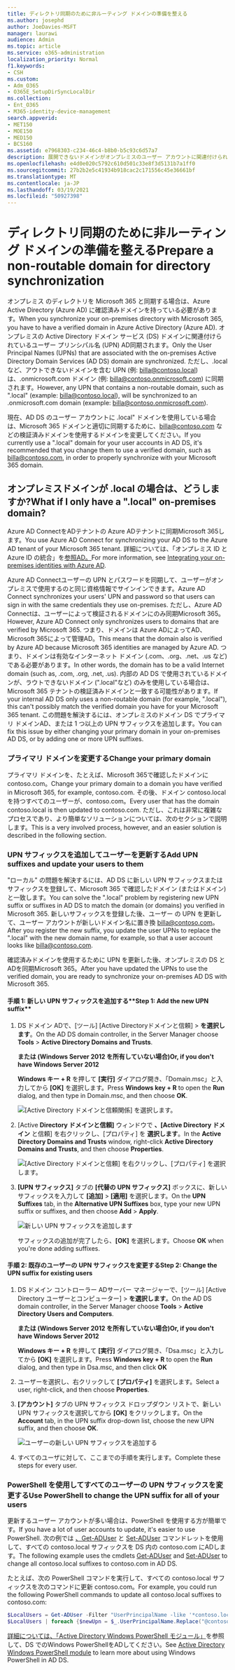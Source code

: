 ```yaml
---
title: ディレクトリ同期のために非ルーティング ドメインの準備を整える
ms.author: josephd
author: JoeDavies-MSFT
manager: laurawi
audience: Admin
ms.topic: article
ms.service: o365-administration
localization_priority: Normal
f1.keywords:
- CSH
ms.custom:
- Adm_O365
- O365E_SetupDirSyncLocalDir
ms.collection:
- Ent_O365
- M365-identity-device-management
search.appverid:
- MET150
- MOE150
- MED150
- BCS160
ms.assetid: e7968303-c234-46c4-b8b0-b5c93c6d57a7
description: 展開できないドメインがオンプレミスのユーザー アカウントに関連付けられている場合の操作を、テナントと同期する前にMicrosoft 365します。
ms.openlocfilehash: e4d0e020c5792c610d501c33e8f3d5131b7a1ff0
ms.sourcegitcommit: 27b2b2e5c41934b918cac2c171556c45e36661bf
ms.translationtype: MT
ms.contentlocale: ja-JP
ms.lasthandoff: 03/19/2021
ms.locfileid: "50927398"
---
```

# <a name="prepare-a-non-routable-domain-for-directory-synchronization"></a><span data-ttu-id="1d711-103">ディレクトリ同期のために非ルーティング ドメインの準備を整える</span><span class="sxs-lookup"><span data-stu-id="1d711-103">Prepare a non-routable domain for directory synchronization</span></span>

<span data-ttu-id="1d711-104">オンプレミス のディレクトリを Microsoft 365 と同期する場合は、Azure Active Directory (Azure AD) に確認済みドメインを持っている必要があります。</span><span class="sxs-lookup"><span data-stu-id="1d711-104">When you synchronize your on-premises directory with Microsoft 365, you have to have a verified domain in Azure Active Directory (Azure AD).</span></span> <span data-ttu-id="1d711-105">オンプレミスの Active Directory ドメイン サービス (DS) ドメインに関連付けられているユーザー プリンシパル名 (UPN) AD同期されます。</span><span class="sxs-lookup"><span data-stu-id="1d711-105">Only the User Principal Names (UPNs) that are associated with the on-premises Active Directory Domain Services (AD DS) domain are synchronized.</span></span> <span data-ttu-id="1d711-106">ただし、.local など、アウトできないドメインを含む UPN (例: billa@contoso.local) は、.onmicrosoft.com ドメイン (例: billa@contoso.onmicrosoft.com) に同期されます。</span><span class="sxs-lookup"><span data-stu-id="1d711-106">However, any UPN that contains a non-routable domain, such as ".local" (example: billa@contoso.local), will be synchronized to an .onmicrosoft.com domain (example: billa@contoso.onmicrosoft.com).</span></span> 

<span data-ttu-id="1d711-107">現在、AD DS のユーザー アカウントに .local" ドメインを使用している場合は、Microsoft 365 ドメインと適切に同期するために、billa@contoso.com などの検証済みドメインを使用するドメインを変更してください。</span><span class="sxs-lookup"><span data-stu-id="1d711-107">If you currently use a ".local" domain for your user accounts in AD DS, it's recommended that you change them to use a verified domain, such as billa@contoso.com, in order to properly synchronize with your Microsoft 365 domain.</span></span>
  
## <a name="what-if-i-only-have-a-local-on-premises-domain"></a><span data-ttu-id="1d711-108">オンプレミスドメインが .local の場合は、どうしますか?</span><span class="sxs-lookup"><span data-stu-id="1d711-108">What if I only have a ".local" on-premises domain?</span></span>

<span data-ttu-id="1d711-109">Azure AD ConnectをADテナントの Azure ADテナントに同期Microsoft 365します。</span><span class="sxs-lookup"><span data-stu-id="1d711-109">You use Azure AD Connect for synchronizing your AD DS to the Azure AD tenant of your Microsoft 365 tenant.</span></span> <span data-ttu-id="1d711-110">詳細については、「オンプレミス ID と Azure ID の統合」を[参照AD。](/azure/architecture/reference-architectures/identity/azure-ad)</span><span class="sxs-lookup"><span data-stu-id="1d711-110">For more information, see [Integrating your on-premises identities with Azure AD](/azure/architecture/reference-architectures/identity/azure-ad).</span></span>
  
<span data-ttu-id="1d711-111">Azure AD Connectユーザーの UPN とパスワードを同期して、ユーザーがオンプレミスで使用するのと同じ資格情報でサインインできます。</span><span class="sxs-lookup"><span data-stu-id="1d711-111">Azure AD Connect synchronizes your users' UPN and password so that users can sign in with the same credentials they use on-premises.</span></span> <span data-ttu-id="1d711-112">ただし、Azure AD Connectは、ユーザーによって検証されるドメインにのみ同期Microsoft 365。</span><span class="sxs-lookup"><span data-stu-id="1d711-112">However, Azure AD Connect only synchronizes users to domains that are verified by Microsoft 365.</span></span> <span data-ttu-id="1d711-113">つまり、ドメインは Azure ADによってAD、Microsoft 365によって管理AD。</span><span class="sxs-lookup"><span data-stu-id="1d711-113">This means that the domain also is verified by Azure AD because Microsoft 365 identities are managed by Azure AD.</span></span> <span data-ttu-id="1d711-114">つまり、ドメインは有効なインターネット ドメイン (.com、.org、.net、.us など) である必要があります。</span><span class="sxs-lookup"><span data-stu-id="1d711-114">In other words, the domain has to be a valid Internet domain (such as, .com, .org, .net, .us).</span></span> <span data-ttu-id="1d711-115">内部の AD DS で使用されているドメインが、ラウトできないドメイン (".local"など) のみを使用している場合は、Microsoft 365 テナントの検証済みドメインと一致する可能性があります。</span><span class="sxs-lookup"><span data-stu-id="1d711-115">If your internal AD DS only uses a non-routable domain (for example, ".local"), this can't possibly match the verified domain you have for your Microsoft 365 tenant.</span></span> <span data-ttu-id="1d711-116">この問題を解決するには、オンプレミスのドメイン DS でプライマリ ドメインAD、または 1 つ以上の UPN サフィックスを追加します。</span><span class="sxs-lookup"><span data-stu-id="1d711-116">You can fix this issue by either changing your primary domain in your on-premises AD DS, or by adding one or more UPN suffixes.</span></span>
  
### <a name="change-your-primary-domain"></a><span data-ttu-id="1d711-117">プライマリ ドメインを変更する</span><span class="sxs-lookup"><span data-stu-id="1d711-117">Change your primary domain</span></span>

<span data-ttu-id="1d711-118">プライマリ ドメインを、たとえば、Microsoft 365で確認したドメインに contoso.com。</span><span class="sxs-lookup"><span data-stu-id="1d711-118">Change your primary domain to a domain you have verified in Microsoft 365, for example, contoso.com.</span></span> <span data-ttu-id="1d711-119">その後、ドメイン contoso.local を持つすべてのユーザーが、contoso.com。</span><span class="sxs-lookup"><span data-stu-id="1d711-119">Every user that has the domain contoso.local is then updated to contoso.com.</span></span> <span data-ttu-id="1d711-120">ただし、これは非常に複雑なプロセスであり、より簡単なソリューションについては、次のセクションで説明します。</span><span class="sxs-lookup"><span data-stu-id="1d711-120">This is a very involved process, however, and an easier solution is described in the following section.</span></span>
  
### <a name="add-upn-suffixes-and-update-your-users-to-them"></a><span data-ttu-id="1d711-121">UPN サフィックスを追加してユーザーを更新する</span><span class="sxs-lookup"><span data-stu-id="1d711-121">Add UPN suffixes and update your users to them</span></span>

<span data-ttu-id="1d711-122">"ローカル" の問題を解決するには、AD DS に新しい UPN サフィックスまたはサフィックスを登録して、Microsoft 365 で確認したドメイン (またはドメイン) と一致します。</span><span class="sxs-lookup"><span data-stu-id="1d711-122">You can solve the ".local" problem by registering new UPN suffix or suffixes in AD DS to match the domain (or domains) you verified in Microsoft 365.</span></span> <span data-ttu-id="1d711-123">新しいサフィックスを登録した後、ユーザー の UPN を更新して、ユーザー アカウントが新しいドメイン名に置き換 billa@contoso.com。</span><span class="sxs-lookup"><span data-stu-id="1d711-123">After you register the new suffix, you update the user UPNs to replace the ".local" with the new domain name, for example, so that a user account looks like billa@contoso.com.</span></span>
  
<span data-ttu-id="1d711-124">確認済みドメインを使用するために UPN を更新した後、オンプレミスの DS と ADを同期Microsoft 365。</span><span class="sxs-lookup"><span data-stu-id="1d711-124">After you have updated the UPNs to use the verified domain, you are ready to synchronize your on-premises AD DS with Microsoft 365.</span></span>
  
#### <a name="step-1-add-the-new-upn-suffix"></a><span data-ttu-id="1d711-125">手順 1: 新しい UPN サフィックスを追加する\*\*</span><span class="sxs-lookup"><span data-stu-id="1d711-125">Step 1: Add the new UPN suffix\*\*</span></span>
  
1. <span data-ttu-id="1d711-126">DS ドメイン ADで、[ツール] [Active Directoryドメインと信頼] \> **を選択します**。</span><span class="sxs-lookup"><span data-stu-id="1d711-126">On the AD DS domain controller, in the Server Manager choose **Tools** \> **Active Directory Domains and Trusts**.</span></span>
    
    <span data-ttu-id="1d711-127">**または (Windows Server 2012 を所有していない場合)**</span><span class="sxs-lookup"><span data-stu-id="1d711-127">**Or, if you don't have Windows Server 2012**</span></span>
    
    <span data-ttu-id="1d711-128">**Windows キー + R** を押して **[実行]** ダイアログ開き、「Domain.msc」と入力してから **[OK]** を選択します。</span><span class="sxs-lookup"><span data-stu-id="1d711-128">Press **Windows key + R** to open the **Run** dialog, and then type in Domain.msc, and then choose **OK**.</span></span>
    
    ![[Active Directory ドメインと信頼関係] を選択します。](../media/46b6e007-9741-44af-8517-6f682e0ac974.png)
  
2. <span data-ttu-id="1d711-130">[Active **Directory ドメインと信頼]** ウィンドウで **、[Active Directory ドメイン** と信頼] を右クリックし、[プロパティ] を **選択します**。</span><span class="sxs-lookup"><span data-stu-id="1d711-130">In the **Active Directory Domains and Trusts** window, right-click **Active Directory Domains and Trusts**, and then choose **Properties**.</span></span>
    
    ![[Active Directory ドメインと信頼] を右クリックし、[プロパティ] を選択します。](../media/39d20812-ffb5-4ba9-8d7b-477377ac360d.png)
  
3. <span data-ttu-id="1d711-132">**[UPN サフィックス]** タブの **[代替の UPN サフィックス]** ボックスに、新しいサフィックスを入力して **[追加]** \> **[適用]** を選択します。</span><span class="sxs-lookup"><span data-stu-id="1d711-132">On the **UPN Suffixes** tab, in the **Alternative UPN Suffixes** box, type your new UPN suffix or suffixes, and then choose **Add** \> **Apply**.</span></span>
    
    ![新しい UPN サフィックスを追加します](../media/a4aaf919-7adf-469a-b93f-83ef284c0915.PNG)
  
    <span data-ttu-id="1d711-134">サフィックスの追加が完了したら、**[OK]** を選択します。</span><span class="sxs-lookup"><span data-stu-id="1d711-134">Choose **OK** when you're done adding suffixes.</span></span> 
    
 #### <a name="step-2-change-the-upn-suffix-for-existing-users"></a><span data-ttu-id="1d711-135">手順 2: 既存のユーザーの UPN サフィックスを変更する</span><span class="sxs-lookup"><span data-stu-id="1d711-135">Step 2: Change the UPN suffix for existing users</span></span>
  
1. <span data-ttu-id="1d711-136">DS ドメイン コントローラー ADサーバー マネージャーで、[ツール]  [Active Directory ユーザーとコンピューター] \> **を選択します**。</span><span class="sxs-lookup"><span data-stu-id="1d711-136">On the AD DS domain controller, in the Server Manager choose **Tools** \> **Active Directory Users and Computers**.</span></span>
    
    <span data-ttu-id="1d711-137">**または (Windows Server 2012 を所有していない場合)**</span><span class="sxs-lookup"><span data-stu-id="1d711-137">**Or, if you don't have Windows Server 2012**</span></span>
    
    <span data-ttu-id="1d711-138">**Windows キー + R** を押して **[実行]** ダイアログ開き、「Dsa.msc」と入力してから **[OK]** を選択します。</span><span class="sxs-lookup"><span data-stu-id="1d711-138">Press **Windows key + R** to open the **Run** dialog, and then type in Dsa.msc, and then click **OK**</span></span>
    
2. <span data-ttu-id="1d711-139">ユーザーを選択し、右クリックして **[プロパティ]** を選択します。</span><span class="sxs-lookup"><span data-stu-id="1d711-139">Select a user, right-click, and then choose **Properties**.</span></span>
    
3. <span data-ttu-id="1d711-140">**[アカウント]** タブの UPN サフィックス ドロップダウン リストで、新しい UPN サフィックスを選択してから **[OK]** をクリックします。</span><span class="sxs-lookup"><span data-stu-id="1d711-140">On the **Account** tab, in the UPN suffix drop-down list, choose the new UPN suffix, and then choose **OK**.</span></span>
    
    ![ユーザーの新しい UPN サフィックスを追加する](../media/54876751-49f0-48cc-b864-2623c4835563.png)
  
4. <span data-ttu-id="1d711-142">すべてのユーザに対して、ここまでの手順を実行します。</span><span class="sxs-lookup"><span data-stu-id="1d711-142">Complete these steps for every user.</span></span>
    
   
### <a name="use-powershell-to-change-the-upn-suffix-for-all-of-your-users"></a><span data-ttu-id="1d711-143">PowerShell を使用してすべてのユーザーの UPN サフィックスを変更する</span><span class="sxs-lookup"><span data-stu-id="1d711-143">Use PowerShell to change the UPN suffix for all of your users</span></span>

<span data-ttu-id="1d711-144">更新するユーザー アカウントが多い場合は、PowerShell を使用する方が簡単です。</span><span class="sxs-lookup"><span data-stu-id="1d711-144">If you have a lot of user accounts to update, it's easier to use PowerShell.</span></span> <span data-ttu-id="1d711-145">次の例では [、Get-ADUser](/previous-versions/windows/it-pro/windows-server-2008-R2-and-2008/ee617241(v=technet.10)) と [Set-ADUser](/previous-versions/windows/it-pro/windows-server-2008-R2-and-2008/ee617215(v=technet.10)) コマンドレットを使用して、すべての contoso.local サフィックスを DS 内の contoso.com にADします。</span><span class="sxs-lookup"><span data-stu-id="1d711-145">The following example uses the cmdlets [Get-ADUser](/previous-versions/windows/it-pro/windows-server-2008-R2-and-2008/ee617241(v=technet.10)) and [Set-ADUser](/previous-versions/windows/it-pro/windows-server-2008-R2-and-2008/ee617215(v=technet.10)) to change all contoso.local suffixes to contoso.com in AD DS.</span></span> 

<span data-ttu-id="1d711-146">たとえば、次の PowerShell コマンドを実行して、すべての contoso.local サフィックスを次のコマンドに更新 contoso.com。</span><span class="sxs-lookup"><span data-stu-id="1d711-146">For example, you could run the following PowerShell commands to update all contoso.local suffixes to contoso.com:</span></span>
    
  ```powershell
  $LocalUsers = Get-ADUser -Filter "UserPrincipalName -like '*contoso.local'" -Properties userPrincipalName -ResultSetSize $null
  $LocalUsers | foreach {$newUpn = $_.UserPrincipalName.Replace("@contoso.local","@contoso.com"); $_ | Set-ADUser -UserPrincipalName $newUpn}
  ```

<span data-ttu-id="1d711-147">[詳細については、「Active Directory Windows PowerShell モジュール」](/previous-versions/windows/it-pro/windows-server-2008-R2-and-2008/ee617195(v=technet.10))を参照して、DS でのWindows PowerShellをADしてください。</span><span class="sxs-lookup"><span data-stu-id="1d711-147">See [Active Directory Windows PowerShell module](/previous-versions/windows/it-pro/windows-server-2008-R2-and-2008/ee617195(v=technet.10)) to learn more about using Windows PowerShell in AD DS.</span></span>